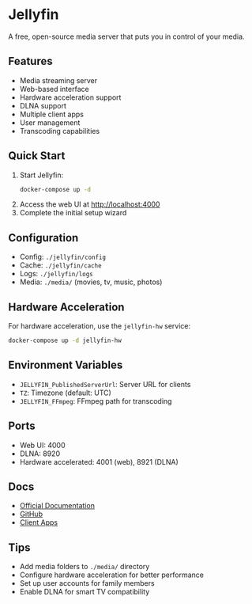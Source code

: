 # Jellyfin

A free, open-source media server that puts you in control of your media.

## Features
- Media streaming server
- Web-based interface
- Hardware acceleration support
- DLNA support
- Multiple client apps
- User management
- Transcoding capabilities

## Quick Start
1. Start Jellyfin:
   ```bash
   docker-compose up -d
   ```
2. Access the web UI at [http://localhost:4000](http://localhost:4000)
3. Complete the initial setup wizard

## Configuration
- Config: `./jellyfin/config`
- Cache: `./jellyfin/cache`
- Logs: `./jellyfin/logs`
- Media: `./media/` (movies, tv, music, photos)

## Hardware Acceleration
For hardware acceleration, use the `jellyfin-hw` service:
```bash
docker-compose up -d jellyfin-hw
```

## Environment Variables
- `JELLYFIN_PublishedServerUrl`: Server URL for clients
- `TZ`: Timezone (default: UTC)
- `JELLYFIN_FFmpeg`: FFmpeg path for transcoding

## Ports
- Web UI: 4000
- DLNA: 8920
- Hardware accelerated: 4001 (web), 8921 (DLNA)

## Docs
- [Official Documentation](https://jellyfin.org/docs/)
- [GitHub](https://github.com/jellyfin/jellyfin)
- [Client Apps](https://jellyfin.org/clients/)

## Tips
- Add media folders to `./media/` directory
- Configure hardware acceleration for better performance
- Set up user accounts for family members
- Enable DLNA for smart TV compatibility 